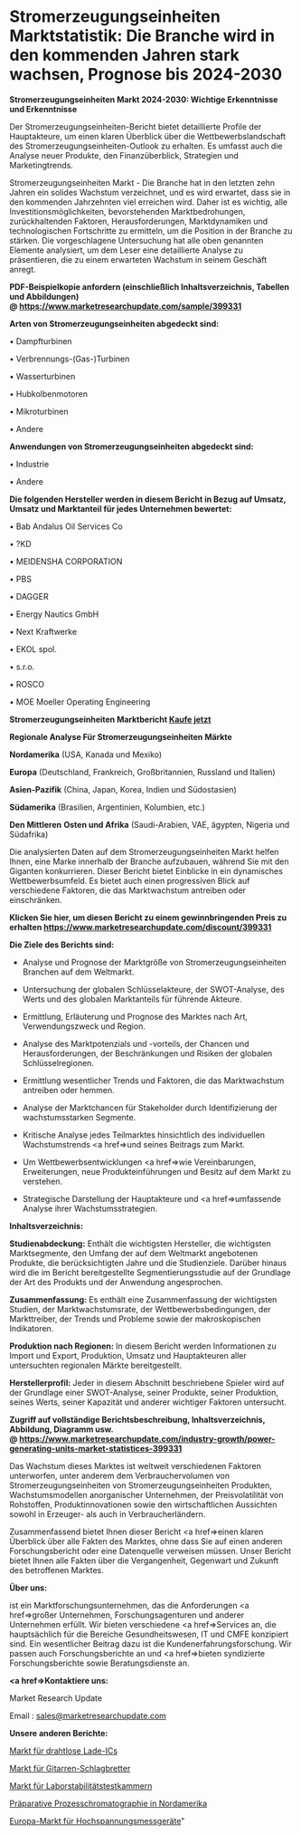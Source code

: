 # Stromerzeugungseinheiten Marktstatistik: Die Branche wird in den kommenden Jahren stark wachsen, Prognose bis 2024-2030

<strong>Stromerzeugungseinheiten Markt 2024-2030: Wichtige Erkenntnisse und Erkenntnisse</strong>

Der Stromerzeugungseinheiten-Bericht bietet detaillierte Profile der Hauptakteure, um einen klaren Überblick über die Wettbewerbslandschaft des Stromerzeugungseinheiten-Outlook zu erhalten. Es umfasst auch die Analyse neuer Produkte, den Finanzüberblick, Strategien und Marketingtrends.

Stromerzeugungseinheiten Markt - Die Branche hat in den letzten zehn Jahren ein solides Wachstum verzeichnet, und es wird erwartet, dass sie in den kommenden Jahrzehnten viel erreichen wird. Daher ist es wichtig, alle Investitionsmöglichkeiten, bevorstehenden Marktbedrohungen, zurückhaltenden Faktoren, Herausforderungen, Marktdynamiken und technologischen Fortschritte zu ermitteln, um die Position in der Branche zu stärken. Die vorgeschlagene Untersuchung hat alle oben genannten Elemente analysiert, um dem Leser eine detaillierte Analyse zu präsentieren, die zu einem erwarteten Wachstum in seinem Geschäft anregt.

<strong><b>PDF-Beispielkopie anfordern (einschließlich Inhaltsverzeichnis, Tabellen und Abbildungen) @ </b></strong><strong><a href=https://www.marketresearchupdate.com/sample/399331><strong>https://www.marketresearchupdate.com/sample/399331</u></a></strong></strong>

<strong>Arten von Stromerzeugungseinheiten abgedeckt sind:</strong>

• Dampfturbinen

• Verbrennungs-(Gas-)Turbinen

• Wasserturbinen

• Hubkolbenmotoren

• Mikroturbinen

• Andere

<strong>Anwendungen von Stromerzeugungseinheiten abgedeckt sind:</strong>

• Industrie

• Andere

<strong>Die folgenden Hersteller werden in diesem Bericht in Bezug auf Umsatz, Umsatz und Marktanteil für jedes Unternehmen bewertet:</strong>

• Bab Andalus Oil Services Co

• ?KD

• MEIDENSHA CORPORATION

• PBS

• DAGGER

• Energy Nautics GmbH

• Next Kraftwerke 

• EKOL spol.

• s.r.o.

• ROSCO

• MOE Moeller Operating Engineering

<strong>Stromerzeugungseinheiten Marktbericht <a href=https://www.marketresearchupdate.com/buynow/399331>Kaufe jetzt</a></strong>

<strong>Regionale Analyse Für Stromerzeugungseinheiten Märkte</strong>

<strong>Nordamerika</strong> (USA, Kanada und Mexiko)

<strong>Europa</strong> (Deutschland, Frankreich, Großbritannien, Russland und Italien)

<strong>Asien-Pazifik</strong> (China, Japan, Korea, Indien und Südostasien)

<strong>Südamerika</strong> (Brasilien, Argentinien, Kolumbien, etc.)

<strong>Den Mittleren</strong> <strong>Osten und Afrika</strong> (Saudi-Arabien, VAE, ägypten, Nigeria und Südafrika)

Die analysierten Daten auf dem Stromerzeugungseinheiten Markt helfen Ihnen, eine Marke innerhalb der Branche aufzubauen, während Sie mit den Giganten konkurrieren. Dieser Bericht bietet Einblicke in ein dynamisches Wettbewerbsumfeld. Es bietet auch einen progressiven Blick auf verschiedene Faktoren, die das Marktwachstum antreiben oder einschränken.

<strong>Klicken Sie hier, um diesen Bericht zu einem gewinnbringenden Preis zu erhalten
</strong><strong><a href=https://www.marketresearchupdate.com/discount/399331>https://www.marketresearchupdate.com/discount/399331</b></u></strong></a>

<strong>Die Ziele des Berichts sind:</strong>

- Analyse und Prognose der Marktgröße von Stromerzeugungseinheiten Branchen auf dem Weltmarkt.

- Untersuchung der globalen Schlüsselakteure, der SWOT-Analyse, des Werts und des globalen Marktanteils für führende Akteure.

- Ermittlung, Erläuterung und Prognose des Marktes nach Art, Verwendungszweck und Region.

- Analyse des Marktpotenzials und -vorteils, der Chancen und Herausforderungen, der Beschränkungen und Risiken der globalen Schlüsselregionen.

- Ermittlung wesentlicher Trends und Faktoren, die das Marktwachstum antreiben oder hemmen.

- Analyse der Marktchancen für Stakeholder durch Identifizierung der wachstumsstarken Segmente.

- Kritische Analyse jedes Teilmarktes hinsichtlich des individuellen Wachstumstrends <a href=>und</a> seines Beitrags zum Markt.

- Um Wettbewerbsentwicklungen <a href=>wie</a> Vereinbarungen, Erweiterungen, neue Produkteinführungen und Besitz auf dem Markt zu verstehen.

- Strategische Darstellung der Hauptakteure und <a href=>umfas</a>sende Analyse ihrer Wachstumsstrategien.

<strong>Inhaltsverzeichnis:</strong>

<strong>Studienabdeckung:</strong> Enthält die wichtigsten Hersteller, die wichtigsten Marktsegmente, den Umfang der auf dem Weltmarkt angebotenen Produkte, die berücksichtigten Jahre und die Studienziele. Darüber hinaus wird die im Bericht bereitgestellte Segmentierungsstudie auf der Grundlage der Art des Produkts und der Anwendung angesprochen.

<strong>Zusammenfassung:</strong> Es enthält eine Zusammenfassung der wichtigsten Studien, der Marktwachstumsrate, der Wettbewerbsbedingungen, der Markttreiber, der Trends und Probleme sowie der makroskopischen Indikatoren.

<strong>Produktion nach Regionen:</strong> In diesem Bericht werden Informationen zu Import und Export, Produktion, Umsatz und Hauptakteuren aller untersuchten regionalen Märkte bereitgestellt.

<strong>Herstellerprofil:</strong> Jeder in diesem Abschnitt beschriebene Spieler wird auf der Grundlage einer SWOT-Analyse, seiner Produkte, seiner Produktion, seines Werts, seiner Kapazität und anderer wichtiger Faktoren untersucht.

<strong><b>Zugriff auf vollständige Berichtsbeschreibung, Inhaltsverzeichnis, Abbildung, Diagramm usw. @ </b></strong><strong><a href=https://www.marketresearchupdate.com/industry-growth/power-generating-units-market-statistices-399331>https://www.marketresearchupdate.com/industry-growth/power-generating-units-market-statistices-399331</a></strong>

Das Wachstum dieses Marktes ist weltweit verschiedenen Faktoren unterworfen, unter anderem dem Verbrauchervolumen von Stromerzeugungseinheiten von Stromerzeugungseinheiten Produkten, Wachstumsmodellen anorganischer Unternehmen, der Preisvolatilität von Rohstoffen, Produktinnovationen sowie den wirtschaftlichen Aussichten sowohl in Erzeuger- als auch in Verbraucherländern.

Zusammenfassend bietet Ihnen dieser Bericht <a href=>einen</a> klaren Überblick über alle Fakten des Marktes, ohne dass Sie auf einen anderen Forschungsbericht oder eine Datenquelle verweisen müssen. Unser Bericht bietet Ihnen alle Fakten über die Vergangenheit, Gegenwart und Zukunft des betroffenen Marktes.

<strong>Über uns:</strong>

 ist ein Marktforschungsunternehmen, das die Anforderungen <a href=>großer</a> Unternehmen, Forschungsagenturen und anderer Unternehmen erfüllt. Wir bieten verschiedene <a href=>Services</a> an, die hauptsächlich für die Bereiche Gesundheitswesen, IT und CMFE konzipiert sind. Ein wesentlicher Beitrag dazu ist die Kundenerfahrungsforschung. Wir passen auch Forschungsberichte an und <a href=>bieten</a> syndizierte Forschungsberichte sowie Beratungsdienste an.

<strong><a href=>Kontaktiere uns:</a></strong>

Market Research Update

Email : sales@marketresearchupdate.com

<strong>Unsere anderen Berichte:</strong>

<a href=https://www.linkedin.com/pulse/wireless-charging-ic-market-analysis-understanding>Markt für drahtlose Lade-ICs</a>

<a href=https://www.linkedin.com/pulse/guitar-pickguards-market-size-industry-growth>Markt für Gitarren-Schlagbretter</a>

<a href=https://www.linkedin.com/pulse/laboratory-stability-test-chambers-market-research>Markt für Laborstabilitätstestkammern</a>

<a href=https://www.linkedin.com/pulse/north-america-preparative-process-chromatography>Präparative Prozesschromatographie in Nordamerika</a>

<a href=https://www.linkedin.com/pulse/europe-high-voltage-measuring-equipment-market-2023-2030>Europa-Markt für Hochspannungsmessgeräte</a>"
